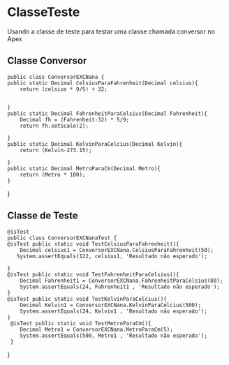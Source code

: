 # ClasseTeste
Usando a classe de teste para testar uma classe chamada conversor no Apex








## Classe Conversor

    public class ConversorEXCNana {
    public static Decimal CelsiusParaFahrenheit(Decimal celsius){
        return (celsius * 9/5) + 32;


    }
    public static Decimal FahrenheitParaCelsius(Decimal Fahrenheit){
        Decimal fh = (Fahrenheit-32) * 5/9;
        return fh.setScale(2);

    }
    public static Decimal KelvinParaCelcius(Decimal Kelvin){
        return (Kelvin-273.15);

    }
    public static Decimal MetroParaCm(Decimal Metro){
        return (Metro * 100);
    }
    

}


   ## Classe de Teste

    @isTest
    public class ConversorEXCNanaTest {
    @isTest public static void TestCelsiusParaFahrenheit(){
        Decimal celsius1 = ConversorEXCNana.CelsiusParaFahrenheit(50);
       System.assertEquals(122, celsius1, 'Resultado não esperado');
        
    }
    @isTest public static void TestFahrenheitParaCelsius(){
        Decimal Fahrenheit1 = ConversorEXCNana.FahrenheitParaCelsius(80);
        System.assertEquals(24, Fahrenheit1 , 'Resultado não esperado');
    }
    @isTest public static void TestKelvinParaCelcius(){
        Decimal Kelvin1 = ConversorEXCNana.KelvinParaCelcius(500);
        System.assertEquals(24, Kelvin1 , 'Resultado não esperado');
    }
     @isTest public static void TestMetroParaCm(){
        Decimal Metro1 = ConversorEXCNana.MetroParaCm(5);
        System.assertEquals(500, Metro1 , 'Resultado não esperado');
     }

}

